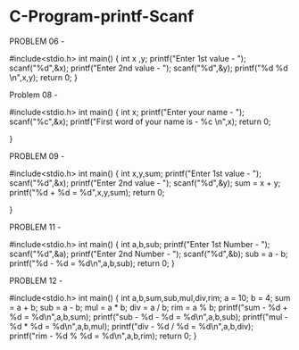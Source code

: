 # C-Program-printf-Scanf

PROBLEM 06 - 

#include<stdio.h>
int main()
{
    int x ,y;
    printf("Enter 1st value - ");
    scanf("%d",&x);
    printf("Enter 2nd value - ");
    scanf("%d",&y);
    printf("%d %d \n",x,y);
    return 0;
}


Problem 08 - 

#include<stdio.h>
int main()
{
    int x;
    printf("Enter your name - ");
    scanf("%c",&x);
    printf("First word of your name is - %c \n",x);
    return 0;

}

PROBLEM 09 - 

#include<stdio.h>
int main()
{
    int x,y,sum;
    printf("Enter 1st value - ");
    scanf("%d",&x);
    printf("Enter 2nd value - ");
    scanf("%d",&y);
    sum = x + y;
    printf("%d + %d = %d",x,y,sum);
    return 0;


}

PROBLEM 11 - 

#include<stdio.h>
int main()
{
    int a,b,sub;
    printf("Enter 1st Number - ");
    scanf("%d",&a);
    printf("Enter 2nd Number - ");
    scanf("%d",&b);
    sub = a - b;
    printf("%d - %d = %d\n",a,b,sub);
    return 0;
}

PROBLEM 12 - 

#include<stdio.h>
int main()
{
    int a,b,sum,sub,mul,div,rim;
    a = 10;
    b = 4;
    sum = a + b;
    sub = a - b;
    mul = a * b;
    div = a / b;
    rim = a % b;
    printf("sum - %d + %d = %d\n",a,b,sum);
    printf("sub - %d - %d = %d\n",a,b,sub);
    printf("mul - %d * %d = %d\n",a,b,mul);
    printf("div - %d / %d = %d\n",a,b,div);
    printf("rim - %d % %d = %d\n",a,b,rim);
    return 0;
}

